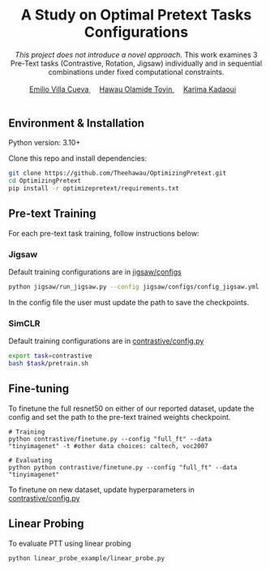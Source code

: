 <div align="center">

<h1> A Study on Optimal Pretext Tasks Configurations </h1>

<i> This project does not introduce a novel approach. </i> This work examines 3 Pre-Text tasks (Contrastive, Rotation, Jigsaw) individually and in sequential combinations under fixed computational constraints.

<div>
    <a href='https://www.linkedin.com/in/amirbek-djanibekov-a7788b201/' target='_blank'>Emilio Villa Cueva<sup> </a>&emsp;
    <a href='https://www.linkedin.com/in/toyinhawau/'> Hawau Olamide Toyin <sup></sup> </a>&emsp;
    <a href='https://www.linkedin.com/in/ajinkya-kulkarni-32b80a130/' target='_blank'>Karima Kadaoui<sup></a>&emsp;
</div>

<br>

</div>


## Environment & Installation

Python version: 3.10+

Clone this repo and install dependencies:
```bash
git clone https://github.com/Theehawau/OptimizingPretext.git
cd OptimizingPretext
pip install -r optimizepretext/requirements.txt
```


## Pre-text Training

For each pre-text task training, follow instructions below:

### Jigsaw
Default training configurations are in [jigsaw/configs](jigsaw/configs) 
```bash
python jigsaw/run_jigsaw.py --config jigsaw/configs/config_jigsaw.yml
```
In the config file the user must update the path to save the checkpoints.

### SimCLR
Default training configurations are in [contrastive/config.py](./contrastive/config.py)
```bash
export task=contrastive
bash $task/pretrain.sh
```

## Fine-tuning

To finetune the full resnet50 on either of our reported dataset, update the config and set the path to the pre-text trained weights checkpoint. 

```
# Training
python contrastive/finetune.py --config "full_ft" --data "tinyimagenet" -t #other data choices: caltech, voc2007

# Evaluating
python python contrastive/finetune.py --config "full_ft" --data "tinyimagenet" 
```

To finetune on new dataset, update hyperparameters in [contrastive/config.py](./contrastive/config.py)

## Linear Probing

To evaluate PTT using linear probing 

```bash 
python linear_probe_example/linear_probe.py
```



<!-- SVM
| PPT Config | Model | Dataset | PTT Dataset Perc. | PPT Accuracy | Linear Probe K=10| Linear Probe K=50| Linear Probe K=100| Full FT | 
|---|---|---|---|---|---|---|---|---|
| Random Init | ResNet50 | ImageNet | 0.1 | -- | 44.60% | 20.56% | | |
| Random Init | VIT 16 | ImageNet | 0.3 | -- | 47.40% | 34.24%
| Rotation | ResNet50 | ImageNet | 0.1 | 71.87% |  | |  | |
| Rotation | ResNet50 | ImageNet | 0.3 | 76.85% | 68.40% | 39.52% | | |
| Rotation | VIT 16 | ImageNet | 0.3 | 57.76% | 47.40% | | | |


Linear Layer
| PPT Config | Model | Dataset | PTT Dataset Perc. | PPT Accuracy | Linear Probe K=10| Linear Probe K=50| Linear Probe K=100| Full FT | 
|---|---|---|---|---|---|---|---|---|
| Random Init | ResNet50 | TinyImageNet | -- | -- | 14.80% | 4.68% | 3.68% | |
| Random Init | ResNet50 | ImageNet 1K | -- | -- | 20.40% | 4.85% | -- | |
| Rotation | ResNet50 | TinyImageNet | 1 | 74.53% | 31.9% | 13.28% | 6.24-running% | |
| Rotation | ResNet50 | ImageNet 1K | 0.3 | 76.85% | 48.20% | 22.7% | -- | |


LR
| PPT Config | Model | Dataset | PTT Dataset Perc. | FT Dataset Perc. | PPT Accuracy/Loss | Linear Probe | Full FT | 
|---|---|---|---|---|---|---|---|
| Random Init | ResNet50 | TinyImageNet | -- | 1 | -- | 9.5 | -- |
| Random Init | ResNet50 | Imagenet1k | -- | 0.1 | -- | 1.1 | -- |
| Contrastive | ResNet50 | TinyImageNet |  -- | -- | -- | 36.39 | 48.60 |
| Contrastive | ResNet50 | Imagenet1k |  0.3 |  0.1 | -- | 17.3 | -- | -- |
| Random Init KK | ResNet50 | TinyImageNet | -- | 1 | -- | 10.46 | -- |
| Random Init KK | ResNet50 | Imagenet1k | -- | 0.1 | -- | 1.96 | -- |
| Random Init KK | ResNet50 | Imagenet1k | -- | 0.3 | -- | 3.82 | -- |
| Rotation | ResNet50 | TinyImageNet | 1 | 1 | 74.53 | 11.67 | -- |
| Rotation | ResNet50 | Imagenet1k | 0.3 | 0.1 | 76.85 | 6.98 | -- |
| Rotation | ResNet50 | Imagenet1k | 0.3 | 0.3 | 76.85 | 7.41 | -- | -->



<!-- ## Dataset 

Pre-text training - 30% of Imagenet

Finetuning:

- TiyImageNet
- Voc2007
- Caltech-101 -->




